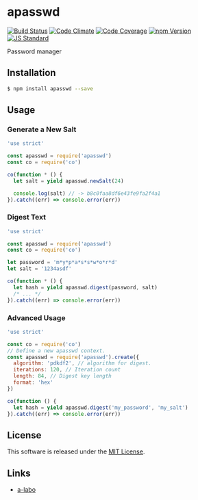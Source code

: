 apasswd
==========

<!---
This file is generated by ape-tmpl. Do not update manually.
--->

<!-- Badge Start -->
<a name="badges"></a>

[![Build Status][bd_travis_shield_url]][bd_travis_url]
[![Code Climate][bd_codeclimate_shield_url]][bd_codeclimate_url]
[![Code Coverage][bd_codeclimate_coverage_shield_url]][bd_codeclimate_url]
[![npm Version][bd_npm_shield_url]][bd_npm_url]
[![JS Standard][bd_standard_shield_url]][bd_standard_url]

[bd_repo_url]: https://github.com/a-labo/apasswd
[bd_travis_url]: http://travis-ci.org/a-labo/apasswd
[bd_travis_shield_url]: http://img.shields.io/travis/a-labo/apasswd.svg?style=flat
[bd_travis_com_url]: http://travis-ci.com/a-labo/apasswd
[bd_travis_com_shield_url]: https://api.travis-ci.com/a-labo/apasswd.svg?token=
[bd_license_url]: https://github.com/a-labo/apasswd/blob/master/LICENSE
[bd_codeclimate_url]: http://codeclimate.com/github/a-labo/apasswd
[bd_codeclimate_shield_url]: http://img.shields.io/codeclimate/github/a-labo/apasswd.svg?style=flat
[bd_codeclimate_coverage_shield_url]: http://img.shields.io/codeclimate/coverage/github/a-labo/apasswd.svg?style=flat
[bd_gemnasium_url]: https://gemnasium.com/a-labo/apasswd
[bd_gemnasium_shield_url]: https://gemnasium.com/a-labo/apasswd.svg
[bd_npm_url]: http://www.npmjs.org/package/apasswd
[bd_npm_shield_url]: http://img.shields.io/npm/v/apasswd.svg?style=flat
[bd_standard_url]: http://standardjs.com/
[bd_standard_shield_url]: https://img.shields.io/badge/code%20style-standard-brightgreen.svg

<!-- Badge End -->


<!-- Description Start -->
<a name="description"></a>

Password manager

<!-- Description End -->


<!-- Overview Start -->
<a name="overview"></a>



<!-- Overview End -->


<!-- Sections Start -->
<a name="sections"></a>

<!-- Section from "doc/guides/01.Installation.md.hbs" Start -->

<a name="section-doc-guides-01-installation-md"></a>

Installation
-----

```bash
$ npm install apasswd --save
```


<!-- Section from "doc/guides/01.Installation.md.hbs" End -->

<!-- Section from "doc/guides/02.Usage.md.hbs" Start -->

<a name="section-doc-guides-02-usage-md"></a>

Usage
---------

### Generate a New Salt

```Javascript
'use strict'

const apasswd = require('apasswd')
const co = require('co')

co(function * () {
  let salt = yield apasswd.newSalt(24)

  console.log(salt) // -> b8c0faa8df6e43fe9fa2f4a1
}).catch((err) => console.error(err))

```

### Digest Text

```Javascript
'use strict'

const apasswd = require('apasswd')
const co = require('co')

let password = 'm*y*p*a*s*s*w*o*r*d'
let salt = '1234asdf'

co(function * () {
  let hash = yield apasswd.digest(password, salt)
  /* ... */
}).catch((err) => console.error(err))

```

### Advanced Usage

```Javascript
'use strict'

const co = require('co')
// Define a new apasswd context.
const apasswd = require('apasswd').create({
  algorithm: 'pdkdf2', // algorithm for digest.
  iterations: 120, // Iteration count
  length: 84, // Digest key length
  format: 'hex'
})

co(function () {
  let hash = yield apasswd.digest('my_password', 'my_salt')
}).catch((err) => console.error(err))

```



<!-- Section from "doc/guides/02.Usage.md.hbs" End -->


<!-- Sections Start -->


<!-- LICENSE Start -->
<a name="license"></a>

License
-------
This software is released under the [MIT License](https://github.com/a-labo/apasswd/blob/master/LICENSE).

<!-- LICENSE End -->


<!-- Links Start -->
<a name="links"></a>

Links
------

+ [a-labo][a_labo_url]

[a_labo_url]: https://github.com/a-labo

<!-- Links End -->
